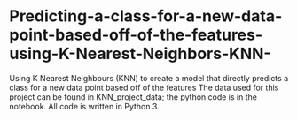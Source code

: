 # Predicting-a-class-for-a-new-data-point-based-off-of-the-features-using-K-Nearest-Neighbors-KNN-
Using K Nearest Neighbours (KNN) to create a model that directly predicts a class for a new data point based off of the features
The data used for this project can be found in KNN_project_data; the python code is in the notebook. All code is written in Python 3. 
